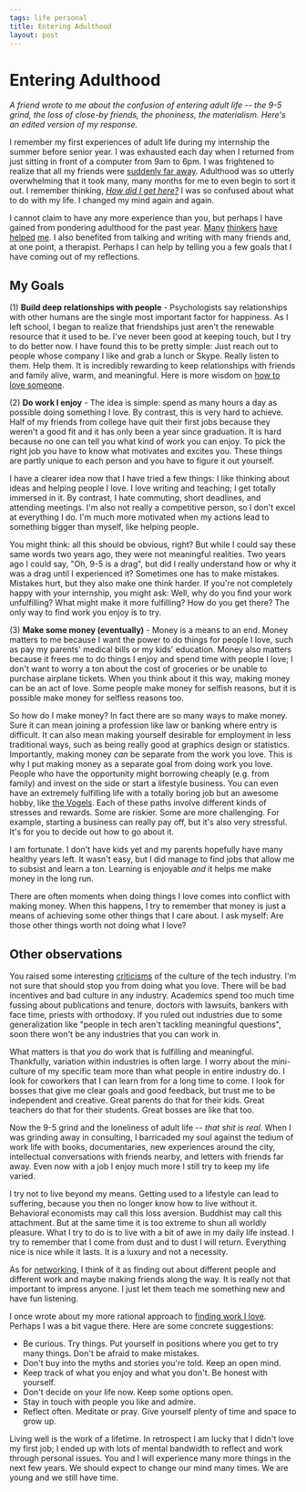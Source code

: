 ```yaml
--- 
tags: life personal
title: Entering Adulthood
layout: post
---
```


# Entering Adulthood

_A friend wrote to me about the confusion of entering adult life -- the 9-5 grind, the loss of close-by friends, the phoniness, the materialism. Here's an edited version of my response._

I remember my first experiences of adult life during my internship the summer before senior year. I was exhausted each day when I returned from just sitting in front of a computer from 9am to 6pm. I was frightened to realize that all my friends were [suddenly far away][lcd]. Adulthood was so utterly overwhelming that it took many, many months for me to even begin to sort it out. I remember thinking, [_How did I get here?_][talkingheads] I was so confused about what to do with my life. I changed my mind again and again. 

[lcd]: http://open.spotify.com/track/2Ud3deeqLAG988pfW0Kwcl
[talkingheads]: http://open.spotify.com/track/2WM63pILSg6VzgCnu0OU6K

I cannot claim to have any more experience than you, but perhaps I have gained from pondering adulthood for the past year.  [Many][kahneman] [thinkers][aurelius] [have][trunk] [helped][dfw] [me][graham]. I also benefited from talking and writing with many friends and, at one point, a therapist. Perhaps I can help by telling you a few goals that I have coming out of my reflections. 

[trunk]: http://blog.penelopetrunk.com/
[graham]: http://www.paulgraham.com/love.html
[kahneman]: https://www.youtube.com/watch?v=XgRlrBl-7Yg
[aurelius]: http://www.amazon.com/The-Emperors-Handbook-Translation-Meditations/dp/0743233832
[dfw]: http://moreintelligentlife.com/story/david-foster-wallace-in-his-own-words

## My Goals

(1) **Build deep relationships with people** - Psychologists say relationships with other humans are the single most important factor for happiness. As I left school, I began to realize that friendships just aren't the renewable resource that it used to be. I've never been good at keeping touch, but I try to do better now. I have found this to be pretty simple: Just reach out to people whose company I like and grab a lunch or Skype. Really listen to them. Help them. It is incredibly rewarding to keep relationships with friends and family alive, warm, and meaningful. Here is more wisdom on [how to love someone][hahn]. 

[hahn]: http://ajaytao2010.files.wordpress.com/2012/08/true-love-thich-nhat-hanh.pdf

(2) **Do work I enjoy** - The idea is simple: spend as many hours a day as possible doing something I love. By contrast, this is very hard to achieve. Half of my friends from college have quit their first jobs because they weren't a good fit and it has only been a year since graduation. It is hard because no one can tell you what kind of work you can enjoy. To pick the right job you have to know what motivates and excites you. These things are partly unique to each person and you have to figure it out yourself. 

I have a clearer idea now that I have tried a few things: I like thinking about ideas and helping people I love. I love writing and teaching; I get totally immersed in it. By contrast, I hate commuting, short deadlines, and attending meetings. I'm also not really a competitive person, so I don't excel at everything I do. I'm much more motivated when my actions lead to something bigger than myself, like helping people. 

You might think: all this should be obvious, right? But while I could say these same words two years ago, they were not meaningful realities. Two years ago I could say, "Oh, 9-5 is a drag", but did I really understand how or why it was a drag until I experienced it? Sometimes one has to make mistakes. Mistakes hurt, but they also make one think harder. If you're not completely happy with your internship, you might ask: Well, why do you find your work unfulfilling? What might make it more fulfilling? How do you get there? The only way to find work you enjoy is to try. 

(3) **Make some money (eventually)** - Money is a means to an end. Money matters to me because I want the power to do things for people I love, such as pay my parents' medical bills or my kids' education. Money also matters because it frees me to do things I enjoy and spend time with people I love; I don't want to worry a ton about the cost of groceries or be unable to purchase airplane tickets. When you think about it this way, making money can be an act of love. Some people make money for selfish reasons, but it is possible make money for selfless reasons too. 

So how do I make money? In fact there are so many ways to make money. Sure it can mean joining a profession like law or banking where entry is difficult. It can also mean making yourself desirable for employment in less traditional ways, such as being really good at graphics design or statistics. Importantly, making money _can_ be separate from the work you love. This is why I put making money as a separate goal from doing work you love. People who have the opportunity might borrowing cheaply (e.g. from family) and invest on the side or start a lifestyle business. You can even have an extremely fulfilling life with a totally boring job but an awesome hobby, like [the Vogels][vogels]. Each of these paths involve different kinds of stresses and rewards. Some are riskier. Some are more challenging. For example, starting a business can really pay off, but it's also very stressful. It's for you to decide out how to go about it. 

[vogels]: http://www.blouinartinfo.com/news/story/815597/remembering-herbert-vogel-the-postman-who-amassed-one-of-americas-greatest-art-collections

I am fortunate. I don't have kids yet and my parents hopefully have many healthy years left.  It wasn't easy, but I did manage to find jobs that allow me to subsist and learn a ton. Learning is enjoyable _and_ it helps me make money in the long run. 

There are often moments when doing things I love comes into conflict with making money. When this happens, I try to remember that money is just a means of achieving some other things that I care about. I ask myself: Are those other things worth not doing what I love? 

## Other observations

You raised some interesting [criticisms][mit] of the culture of the tech industry. I'm not sure that should stop you from doing what you love. There will be bad incentives and bad culture in any industry. Academics spend too much time fussing about publications and tenure, doctors with lawsuits, bankers with face time, priests with orthodoxy. If you ruled out industries due to some generalization like "people in tech aren't tackling meaningful questions", soon there won't be any industries that you can work in. 

[mit]: http://miter.mit.edu/the-unexotic-underclass/

What matters is that _you_ do work that is fulfilling and meaningful. Thankfully, variation within industries is often large. I worry about the mini-culture of my specific team more than what people in entire industry do. I look for coworkers that I can learn from for a long time to come. I look for bosses that give me clear goals and good feedback, but trust me to be independent and creative. Great parents do that for their kids. Great teachers do that for their students. Great bosses are like that too. 

Now the 9-5 grind and the loneliness of adult life -- _that shit is real_. When I was grinding away in consulting, I barricaded my soul against the tedium of work life with books, documentaries, new experiences around the city, intellectual conversations with friends nearby, and letters with friends far away. Even now with a job I enjoy much more I still try to keep my life varied. 

I try not to live beyond my means. Getting used to a lifestyle can lead to suffering, because you then no longer know how to live without it. Behavioral economists may call this loss aversion. Buddhist may call this attachment. But at the same time it is too extreme to shun all worldly pleasure. What I try to do is to live with a bit of awe in my daily life instead. I try to remember that I come from dust and to dust I will return. Everything nice is nice while it lasts. It is a luxury and not a necessity. 

As for [networking][networking], I think of it as finding out about different people and different work and maybe making friends along the way. It is really not that important to impress anyone. I just let them teach me something new and have fun listening. 

[networking]: http://mbwong.com/2013/03/10/misperceptions-about-professional-networking.html

I once wrote about my more rational approach to [finding work I love][love]. Perhaps I was a bit vague there. Here are some concrete suggestions: 

* Be curious. Try things. Put yourself in positions where you get to try many things. Don't be afraid to make mistakes. 
* Don't buy into the myths and stories you're told. Keep an open mind. 
* Keep track of what you enjoy and what you don't. Be honest with yourself.
* Don't decide on your life now. Keep some options open. 
* Stay in touch with people you like and admire.  
* Reflect often. Meditate or pray. Give yourself plenty of time and space to grow up. 

[love]: http://mbwong.com/2012/12/01/finding-a-calling.html

Living well is the work of a lifetime.  In retrospect I am lucky that I didn't love my first job; I ended up with lots of mental bandwidth to reflect and work through personal issues. You and I will experience many more things in the next few years. We should expect to change our mind many times. We are young and we still have time. 
